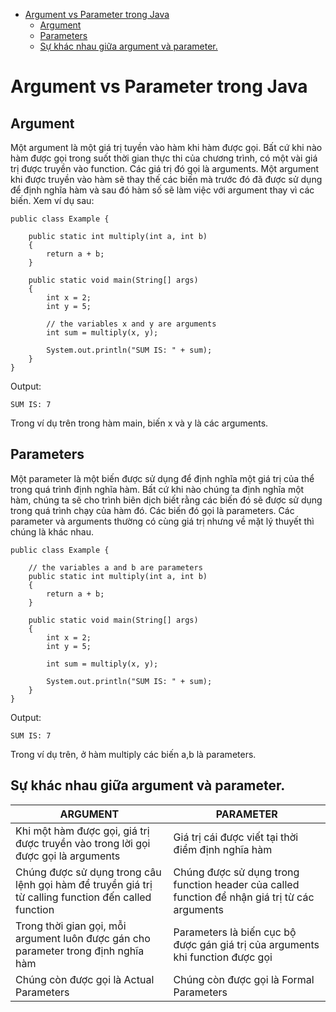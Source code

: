 - [Argument vs Parameter trong Java](#argument-vs-parameter-trong-java)
  - [Argument](#argument)
  - [Parameters](#parameters)
  - [Sự khác nhau giữa argument và parameter.](#sự-khác-nhau-giữa-argument-và-parameter)

# Argument vs Parameter trong Java

## Argument

Một argument là một giá trị tuyền vào hàm khi hàm được gọi. Bất cứ khi nào hàm được gọi trong suốt thời gian thực thi của chương trình, có một vài giá trị được truyền vào function. Các giá trị đó gọi là arguments. Một argument khi được truyền vào hàm sẽ thay thế các biến mà trước đó đã được sử dụng để định nghĩa hàm và sau đó hàm số sẽ làm việc với argument thay vì các biến. Xem ví dụ sau:

```
public class Example { 

	public static int multiply(int a, int b) 
	{ 
		return a + b; 
	} 

	public static void main(String[] args) 
	{ 
		int x = 2; 
		int y = 5; 

		// the variables x and y are arguments 
		int sum = multiply(x, y); 

		System.out.println("SUM IS: " + sum); 
	} 
} 
```
Output:
```
SUM IS: 7
```
Trong ví dụ trên trong hàm main, biến x và y là các arguments.

## Parameters

Một parameter là một biến được sử dụng để định nghĩa một giá trị của thể trong quá trình định nghĩa hàm. Bất cứ khi nào chúng ta định nghĩa một hàm, chúng ta sẽ cho trình biên dịch biết rằng các biến đó sẽ được sử dụng trong quá trình chạy của hàm đó. Các biến đó gọi là parameters. Các parameter và arguments thường có cùng giá trị nhưng về mặt lý thuyết thì chúng là khác nhau.

```
public class Example { 

	// the variables a and b are parameters 
	public static int multiply(int a, int b) 
	{ 
		return a + b; 
	} 

	public static void main(String[] args) 
	{ 
		int x = 2; 
		int y = 5; 

		int sum = multiply(x, y); 

		System.out.println("SUM IS: " + sum); 
	} 
} 
```
Output:
```
SUM IS: 7
```
Trong ví dụ trên, ở hàm multiply các biến a,b là parameters.

## Sự khác nhau giữa argument và parameter.

|**ARGUMENT**| **PARAMETER**|
|------------|--------------|
|Khi một hàm được gọi, giá trị được truyền vào trong lời gọi được gọi là arguments| Giá trị cái được viết tại thời điểm định nghĩa hàm|
|Chúng được sử dụng trong câu lệnh gọi hàm để truyền giá trị từ calling function đến called function| Chúng được sử dụng trong function header của called function để nhận giá trị từ các arguments|
|Trong thời gian gọi, mỗi argument luôn được gán cho parameter trong định nghĩa hàm| Parameters là biến cục bộ được gán giá trị của arguments khi function được gọi|
|Chúng còn được gọi là Actual Parameters|Chúng còn được gọi là Formal Parameters|
